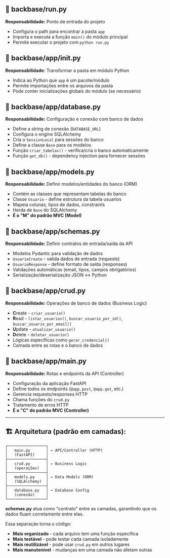 ## 📁 **backbase/run.py**
**Responsabilidade:** Ponto de entrada do projeto
- Configura o path para encontrar a pasta `app`
- Importa e executa a função `main()` do módulo principal
- Permite executar o projeto com `python run.py`

## 📁 **backbase/app/__init__.py**
**Responsabilidade:** Transformar a pasta em módulo Python
- Indica ao Python que `app` é um pacote/módulo
- Permite importações entre os arquivos da pasta
- Pode conter inicializações globais do módulo (se necessário)

## 📁 **backbase/app/database.py**
**Responsabilidade:** Configuração e conexão com banco de dados
- Define a string de conexão (`DATABASE_URL`)
- Configura o engine SQLAlchemy
- Cria o `SessionLocal` para sessões do banco
- Define a classe `Base` para os modelos
- Função `criar_tabelas()` - verifica/cria o banco automaticamente
- Função `get_db()` - dependency injection para fornecer sessões

## 📁 **backbase/app/models.py**
**Responsabilidade:** Definir modelos/entidades do banco (ORM)
- Contém as classes que representam tabelas do banco
- Classe `Usuario` - define estrutura da tabela usuarios
- Mapeia colunas, tipos de dados, constraints
- Herda de `Base` do SQLAlchemy
- **É o "M" do padrão MVC (Model)**

## 📁 **backbase/app/schemas.py**
**Responsabilidade:** Definir contratos de entrada/saída da API
- Modelos Pydantic para validação de dados
- `UsuarioCreate` - valida dados de entrada (requests)
- `UsuarioResponse` - define formato de saída (responses)
- Validações automáticas (email, tipos, campos obrigatórios)
- Serialização/deserialização JSON ↔ Python

## 📁 **backbase/app/crud.py**
**Responsabilidade:** Operações de banco de dados (Business Logic)
- **C**reate - `criar_usuario()`
- **R**ead - `listar_usuarios()`, `buscar_usuario_por_id()`, `buscar_usuario_por_email()`
- **U**pdate - `atualizar_usuario()`
- **D**elete - `deletar_usuario()`
- Lógicas específicas como `gerar_credencial()`
- Camada entre as rotas e o banco de dados

## 📁 **backbase/app/main.py**
**Responsabilidade:** Rotas e endpoints da API (Controller)
- Configuração da aplicação FastAPI
- Define todos os endpoints (`@app.post`, `@app.get`, etc.)
- Gerencia requests/responses HTTP
- Chama funções do `crud.py`
- Tratamento de erros HTTP
- **É o "C" do padrão MVC (Controller)**

---

## 🏗️ **Arquitetura (padrão em camadas):**
```
┌─────────────────┐
│   main.py       │ ← API/Controller (HTTP)
│   (FastAPI)     │
├─────────────────┤
│   crud.py       │ ← Business Logic
│   (operações)   │
├─────────────────┤
│   models.py     │ ← Data Models (ORM)
│   (SQLAlchemy)  │
├─────────────────┤
│   database.py   │ ← Database Config
│   (conexão)     │
└─────────────────┘
```

**schemas.py** atua como "contrato" entre as camadas, garantindo que os dados fluam corretamente entre elas.

Essa separação torna o código:
- **Mais organizado** - cada arquivo tem uma função específica
- **Mais testável** - pode testar cada camada isoladamente  
- **Mais reutilizável** - pode usar `crud.py` em outros lugares
- **Mais manutenível** - mudanças em uma camada não afetam outras